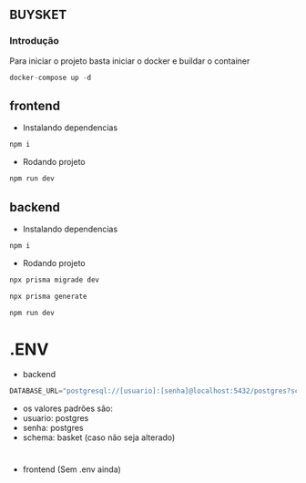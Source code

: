 ## BUYSKET

### Introdução
Para iniciar o projeto basta iniciar o docker e buildar o container

```cpp
docker-compose up -d
```

## frontend 

- Instalando dependencias
```cpp
npm i
```

- Rodando projeto
```cpp
npm run dev
```

## backend

- Instalando dependencias
```cpp
npm i
```

- Rodando projeto
```cpp
npx prisma migrade dev
```
```cpp
npx prisma generate
```
```cpp
npm run dev
```


# .ENV 
- backend

```cpp
DATABASE_URL="postgresql://[usuario]:[senha]@localhost:5432/postgres?schema=[schema]"
```

- os valores padrões são:
- usuario: postgres
- senha: postgres
- schema: basket (caso não seja alterado)

#
- frontend (Sem .env ainda)

